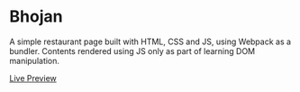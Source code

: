 <h1>Bhojan</h1>
<p>A simple restaurant page built with HTML, CSS and JS, using Webpack as a bundler. Contents rendered using JS only as part of learning DOM manipulation.</p>
<a href="https://monajstha.github.io/Bhojan/">Live Preview</a>
